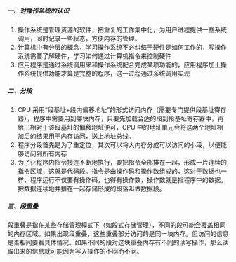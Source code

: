 ##### 一、对操作系统的认识
1. 操作系统是管理资源的软件，把重复的工作集中化，为用户进程提供一些系统调用，同时记录一些状态，方便内存的管理。
2. 计算机中有分层的概念，学习操作系统不必纠结于硬件是如何工作的，写操作系统需要了解硬件，学习如何通过计算机指令来控制硬件
3. 应用程序是通过系统调用来和操作系统配合完成某项功能的，应用程序加上操作系统提供功能才算是完整的程序，这一过程通过系统调用实现
##### 二、分段
1. CPU 采用“段基址+段内偏移地址”的形式访问内存（需要专门提供段基址寄存器），程序中需要用到哪块内存，只要先加载合适的段到段基址寄存器中，再给出相对于该段基址的偏移地址便可，CPU 中的地址单元会将这两个地址相加后的结果用于内存访问，送上地址总线。
2. 程序分段首先是为了重定位，其次可以将大内存分成可以访问的小段，以便能够访问到所有内存
3. 为了让程序内指令接连不断地执行，要把指令全部排在一起，形成一片连续的指令区域，这就是代码段。指令是由操作码和操作数组成的，这对于数据也一样，程序运行不仅要有操作码，也得有操作数，操作数就是指程序中的数据。把数据连续地并排在一起存储形成的段落叫做数据段。
##### 三、段重叠
段重叠是指在某些存储管理模式下（如段式存储管理），不同的段可能会覆盖相同的内存区域。如果出现段重叠，这些重叠部分访问的是同一块内存。但访问的信息是否相同要看具体情况。如果不同的段对这块重叠内存有不同的读写操作，那么读取出来的信息就可能因为写入操作的不同而不同。
